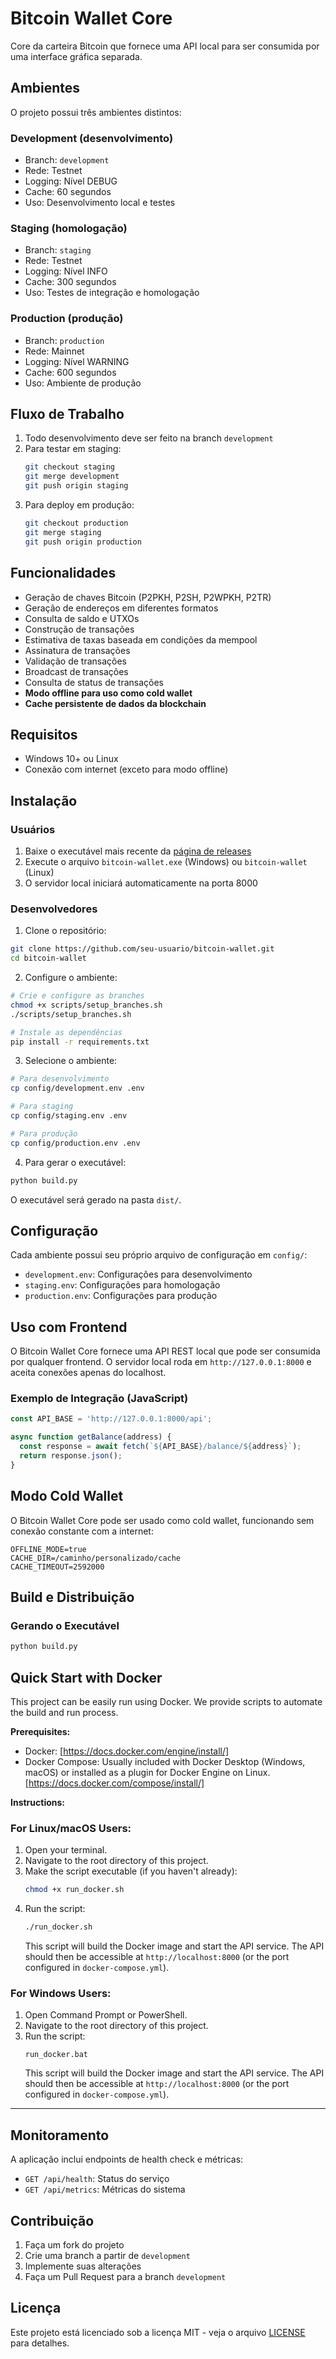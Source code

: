 # Bitcoin Wallet Core

Core da carteira Bitcoin que fornece uma API local para ser consumida por uma interface gráfica separada.

## Ambientes

O projeto possui três ambientes distintos:

### Development (desenvolvimento)
- Branch: `development`
- Rede: Testnet
- Logging: Nível DEBUG
- Cache: 60 segundos
- Uso: Desenvolvimento local e testes

### Staging (homologação)
- Branch: `staging`
- Rede: Testnet
- Logging: Nível INFO
- Cache: 300 segundos
- Uso: Testes de integração e homologação

### Production (produção)
- Branch: `production`
- Rede: Mainnet
- Logging: Nível WARNING
- Cache: 600 segundos
- Uso: Ambiente de produção

## Fluxo de Trabalho

1. Todo desenvolvimento deve ser feito na branch `development`
2. Para testar em staging:
   ```bash
   git checkout staging
   git merge development
   git push origin staging
   ```
3. Para deploy em produção:
   ```bash
   git checkout production
   git merge staging
   git push origin production
   ```

## Funcionalidades

- Geração de chaves Bitcoin (P2PKH, P2SH, P2WPKH, P2TR)
- Geração de endereços em diferentes formatos
- Consulta de saldo e UTXOs
- Construção de transações
- Estimativa de taxas baseada em condições da mempool
- Assinatura de transações
- Validação de transações
- Broadcast de transações
- Consulta de status de transações
- **Modo offline para uso como cold wallet**
- **Cache persistente de dados da blockchain**

## Requisitos

- Windows 10+ ou Linux
- Conexão com internet (exceto para modo offline)

## Instalação

### Usuários
1. Baixe o executável mais recente da [página de releases](https://github.com/RenanOliveira04/bitcoin-wallet/releases)
2. Execute o arquivo `bitcoin-wallet.exe` (Windows) ou `bitcoin-wallet` (Linux)
3. O servidor local iniciará automaticamente na porta 8000

### Desenvolvedores
1. Clone o repositório:
```bash
git clone https://github.com/seu-usuario/bitcoin-wallet.git
cd bitcoin-wallet
```

2. Configure o ambiente:
```bash
# Crie e configure as branches
chmod +x scripts/setup_branches.sh
./scripts/setup_branches.sh

# Instale as dependências
pip install -r requirements.txt
```

3. Selecione o ambiente:
```bash
# Para desenvolvimento
cp config/development.env .env

# Para staging
cp config/staging.env .env

# Para produção
cp config/production.env .env
```

4. Para gerar o executável:
```bash
python build.py
```

O executável será gerado na pasta `dist/`.

## Configuração

Cada ambiente possui seu próprio arquivo de configuração em `config/`:

- `development.env`: Configurações para desenvolvimento
- `staging.env`: Configurações para homologação
- `production.env`: Configurações para produção

## Uso com Frontend

O Bitcoin Wallet Core fornece uma API REST local que pode ser consumida por qualquer frontend. O servidor local roda em `http://127.0.0.1:8000` e aceita conexões apenas do localhost.

### Exemplo de Integração (JavaScript)
```javascript
const API_BASE = 'http://127.0.0.1:8000/api';

async function getBalance(address) {
  const response = await fetch(`${API_BASE}/balance/${address}`);
  return response.json();
}
```

## Modo Cold Wallet

O Bitcoin Wallet Core pode ser usado como cold wallet, funcionando sem conexão constante com a internet:

```
OFFLINE_MODE=true
CACHE_DIR=/caminho/personalizado/cache
CACHE_TIMEOUT=2592000
```

## Build e Distribuição

### Gerando o Executável
```bash
python build.py
```

## Quick Start with Docker

This project can be easily run using Docker. We provide scripts to automate the build and run process.

**Prerequisites:**
*   Docker: [https://docs.docker.com/engine/install/]
*   Docker Compose: Usually included with Docker Desktop (Windows, macOS) or installed as a plugin for Docker Engine on Linux. [https://docs.docker.com/compose/install/]

**Instructions:**

### For Linux/macOS Users:
1.  Open your terminal.
2.  Navigate to the root directory of this project.
3.  Make the script executable (if you haven't already):
    ```bash
    chmod +x run_docker.sh
    ```
4.  Run the script:
    ```bash
    ./run_docker.sh
    ```
    This script will build the Docker image and start the API service. The API should then be accessible at `http://localhost:8000` (or the port configured in `docker-compose.yml`).

### For Windows Users:
1.  Open Command Prompt or PowerShell.
2.  Navigate to the root directory of this project.
3.  Run the script:
    ```batch
    run_docker.bat
    ```
    This script will build the Docker image and start the API service. The API should then be accessible at `http://localhost:8000` (or the port configured in `docker-compose.yml`).

---

## Monitoramento

A aplicação inclui endpoints de health check e métricas:

- `GET /api/health`: Status do serviço
- `GET /api/metrics`: Métricas do sistema

## Contribuição

1. Faça um fork do projeto
2. Crie uma branch a partir de `development`
3. Implemente suas alterações
4. Faça um Pull Request para a branch `development`

## Licença

Este projeto está licenciado sob a licença MIT - veja o arquivo [LICENSE](LICENSE) para detalhes. 
